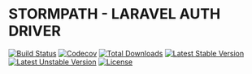 # STORMPATH - LARAVEL AUTH DRIVER

[![Build Status](https://travis-ci.org/stormpath/stormpath-laravel-auth-driver.svg)](https://travis-ci.org/stormpath/stormpath-laravel-auth-driver)
[![Codecov](https://img.shields.io/codecov/c/github/codecov/example-python.svg)]()
[![Total Downloads](https://poser.pugx.org/stormpath/stormpath-laravel-auth-driver/d/total.svg)](https://packagist.org/packages/stormpath/stormpath-laravel-auth-driver)
[![Latest Stable Version](https://poser.pugx.org/stormpath/stormpath-laravel-auth-driver/v/stable.svg)](https://packagist.org/packages/stormpath/stormpath-laravel-auth-driver)
[![Latest Unstable Version](https://poser.pugx.org/stormpath/stormpath-laravel-auth-driver/v/unstable.svg)](https://packagist.org/packages/stormpath/stormpath-laravel-auth-driver)
[![License](https://poser.pugx.org/stormpath/stormpath-laravel-auth-driver/license.svg)](https://packagist.org/packages/stormpath/stormpath-laravel-auth-driver)